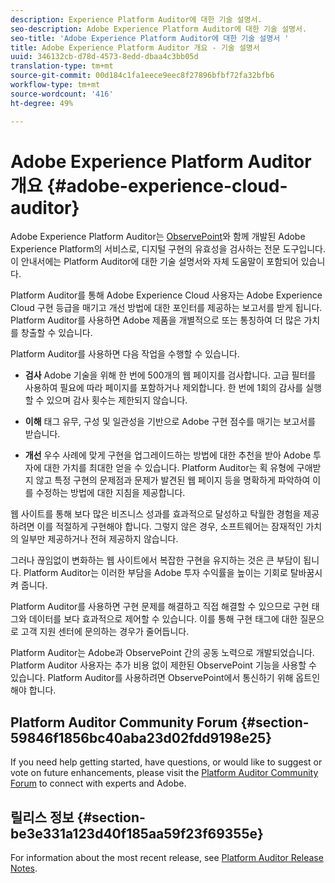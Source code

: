 ```yaml
---
description: Experience Platform Auditor에 대한 기술 설명서.
seo-description: Adobe Experience Platform Auditor에 대한 기술 설명서.
seo-title: 'Adobe Experience Platform Auditor에 대한 기술 설명서 '
title: Adobe Experience Platform Auditor 개요 - 기술 설명서
uuid: 346132cb-d78d-4573-8edd-dbaa4c3bb05d
translation-type: tm+mt
source-git-commit: 00d184c1fa1eece9eec8f27896bfbf72fa32bfb6
workflow-type: tm+mt
source-wordcount: '416'
ht-degree: 49%

---
```



# Adobe Experience Platform Auditor 개요 {#adobe-experience-cloud-auditor}

Adobe Experience Platform Auditor는 [ObservePoint](https://www.observepoint.com/)와 함께 개발된 Adobe Experience Platform의 서비스로, 디지털 구현의 유효성을 검사하는 전문 도구입니다. 이 안내서에는 Platform Auditor에 대한 기술 설명서와 자체 도움말이 포함되어 있습니다.

Platform Auditor를 통해 Adobe Experience Cloud 사용자는 Adobe Experience Cloud 구현 등급을 매기고 개선 방법에 대한 포인터를 제공하는 보고서를 받게 됩니다. Platform Auditor를 사용하면 Adobe 제품을 개별적으로 또는 통칭하여 더 많은 가치를 창출할 수 있습니다.

Platform Auditor를 사용하면 다음 작업을 수행할 수 있습니다.

* **검사** Adobe 기술을 위해 한 번에 500개의 웹 페이지를 검사합니다. 고급 필터를 사용하여 필요에 따라 페이지를 포함하거나 제외합니다. 한 번에 1회의 감사를 실행할 수 있으며 감사 횟수는 제한되지 않습니다.

* **이해** 태그 유무, 구성 및 일관성을 기반으로 Adobe 구현 점수를 매기는 보고서를 받습니다.

* **개선** 우수 사례에 맞게 구현을 업그레이드하는 방법에 대한 추천을 받아 Adobe 투자에 대한 가치를 최대한 얻을 수 있습니다. Platform Auditor는 획 유형에 구애받지 않고 특정 구현의 문제점과 문제가 발견된 웹 페이지 등을 명확하게 파악하여 이를 수정하는 방법에 대한 지침을 제공합니다.

웹 사이트를 통해 보다 많은 비즈니스 성과를 효과적으로 달성하고 탁월한 경험을 제공하려면 이를 적절하게 구현해야 합니다. 그렇지 않은 경우, 소프트웨어는 잠재적인 가치의 일부만 제공하거나 전혀 제공하지 않습니다.

그러나 끊임없이 변화하는 웹 사이트에서 복잡한 구현을 유지하는 것은 큰 부담이 됩니다. Platform Auditor는 이러한 부담을 Adobe 투자 수익률을 높이는 기회로 탈바꿈시켜 줍니다.

Platform Auditor를 사용하면 구현 문제를 해결하고 직접 해결할 수 있으므로 구현 태그와 데이터를 보다 효과적으로 제어할 수 있습니다. 이를 통해 구현 태그에 대한 질문으로 고객 지원 센터에 문의하는 경우가 줄어듭니다.

Platform Auditor는 Adobe과 ObservePoint 간의 공동 노력으로 개발되었습니다. Platform Auditor 사용자는 추가 비용 없이 제한된 ObservePoint 기능을 사용할 수 있습니다. Platform Auditor를 사용하려면 ObservePoint에서 통신하기 위해 옵트인해야 합니다.

## Platform Auditor Community Forum {#section-59846f1856bc40aba23d02fdd9198e25}

If you need help getting started, have questions, or would like to suggest or vote on future enhancements, please visit the [Platform Auditor Community Forum](https://forums.adobe.com/community/experience-cloud/platform/core-services/activation-service/auditor) to connect with experts and Adobe.

## 릴리스 정보 {#section-be3e331a123d40f185aa59f23f69355e}

For information about the most recent release, see [Platform Auditor Release Notes](release-notes.md).
